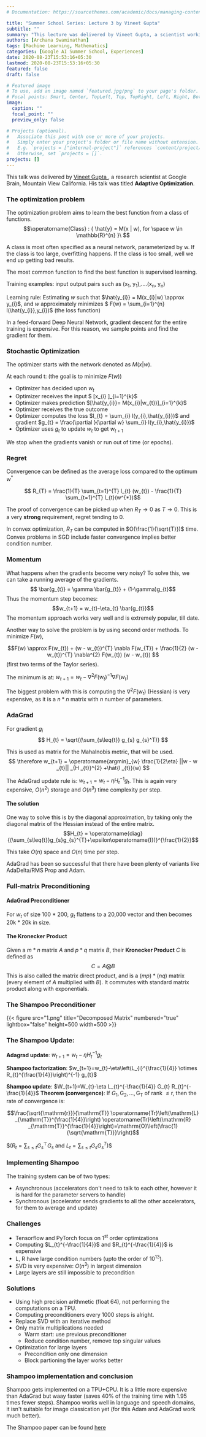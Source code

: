 ```yaml
---
# Documentation: https://sourcethemes.com/academic/docs/managing-content/

title: "Summer School Series: Lecture 3 by Vineet Gupta"
subtitle: ""
summary: "This lecture was delivered by Vineet Gupta, a scientist working in the Machine Learning theory group in Google Brain, on Adaptive Optimization"
authors: [Archana Swaminathan]
tags: [Machine Learning, Mathematics]
categories: [Google AI Summer School, Experiences]
date: 2020-08-23T15:53:16+05:30
lastmod: 2020-08-23T15:53:16+05:30
featured: false
draft: false

# Featured image
# To use, add an image named `featured.jpg/png` to your page's folder.
# Focal points: Smart, Center, TopLeft, Top, TopRight, Left, Right, BottomLeft, Bottom, BottomRight.
image:
  caption: ""
  focal_point: ""
  preview_only: false

# Projects (optional).
#   Associate this post with one or more of your projects.
#   Simply enter your project's folder or file name without extension.
#   E.g. `projects = ["internal-project"]` references `content/project/deep-learning/index.md`.
#   Otherwise, set `projects = []`.
projects: []
---
```


This talk was delivered by <a href="http://www-cs-students.stanford.edu/~vgupta/"> Vineet Gupta </a>, a research scientist at Google Brain, Mountain View California. 
His talk was titled <b>Adaptive Optimization</b>.

### The optimization problem


The optimization problem aims to learn the best function from a class of functions.
$$\operatorname{Class} :  { \hat{y} = M(x | w), for \space w \in \mathbb{R}^{n} }\ $$

A class is most often specified as a neural network, parameterized by w. If the class is too large, overfitting happens. If the class is too small, well we end up getting bad results.

The most common function to find the best function is supervised learning. 

Training examples: input output pairs such as (x<sub>1</sub>, y<sub>1</sub>),....(x<sub>n</sub>, y<sub>n</sub>)

Learning rule: Estimating $w$ such that $\hat{y_{i}} = M(x_{i}|w) \approx y_{i}$, and $w$ approximately minimizes $ F(w) = \sum_{i=1}^{n} l(\hat{y_{i}},y_{i})$ (the loss function)

In a feed-forward Deep Neural Network, gradient descent for the entire training is expensive. For this reason, we sample points and find the gradient for them. 

### Stochastic Optimization

The optimizer starts with the network denoted as $M(x|w)$. 

At each round t: (the goal is to minimize $F(w)$)
* Optimizer has decided upon $w_{t}$
* Optimizer receives the input $ [x_{i} ]_{i=1}^{k}$
* Optimizer makes prediction $[\hat{y_{i}}= M(x_{i}|w_{t})]_{i=1}^{k}$
* Optimizer receives the true outcome
* Optimizer computes the loss $l_{t} = \sum_{i} l(y_{i},\hat{y_{i}})$ and gradient $g_{t} = \frac{\partial }{\partial w} \sum_{i} l(y_{i},\hat{y_{i}})$
* Optimizer uses $g_{t}$ to update $w_{t}$ to get $w_{t+1}$

We stop when the gradients vanish or run out of time (or epochs).

### Regret
Convergence can be defined as the average loss compared to the optimum $w^{*}$

$$ R_{T} = \frac{1}{T} \sum_{t=1}^{T} l_{t} (w_{t}) - \frac{1}{T} \sum_{t=1}^{T} l_{t}(w^{*})$$

The proof of convergence can be picked up when $R_{T} \rightarrow 0 \text{ as } T \rightarrow 0$. This is a very <b>strong </b> requirement, regret tending to 0.

In convex optimization, $R_{T}$ can be computed in $O(\frac{1}{\sqrt{T}})$ time. Convex problems in SGD include faster convergence implies better condition number.

### Momentum

What happens when the gradients become very noisy? To solve this, we can take a running average of the gradients.
$$ \bar{g_{t}} = \gamma \bar{g_{t}} + (1-\gamma)g_{t}$$
Thus the momentum step becomes:
$$w_{t+1} = w_{t}-\eta_{t} \bar{g_{t}}$$
The momentum approach works very well and is extremely popular, till date.

Another way to solve the problem is by using second order methods.
To minimize $F(w)$,

$$F(w) \approx F(w_{t}) + (w - w_{t})^{T} \nabla F(w_{T}) + \frac{1}{2} (w - w_{t})^{T} \nabla^{2} F(w_{t}) (w - w_{t}) $$ (first two terms of the Taylor series).

The minimum is at: $w_{t+1} = w_{t} - \nabla^{2} F(w_{t})^{-1} \nabla F(w_{t})$

The biggest problem with this is computing the $\nabla^{2} F(w_{t})$ (Hessian) is very expensive, as it is a $n*n$ matrix with $n$ number of parameters.

### AdaGrad

For gradient $g_{i}$
$$ H_{t} = \sqrt{(\sum_{s\leq{t}} g_{s} g_{s}^T)} $$

This is used as matrix for the Mahalnobis metric, that will be used.
$$ \therefore w_{t+1} = \operatorname{argmin}_{w} \frac{1}{2\eta} ||w - w _{t}|| _{H _{t}}^{2} +\hat{l _{t}}(w) $$

The AdaGrad update rule is: $w_{t+1} = w_{t} - \eta H_{t}^{-1} g_{t}$.
This is again very expensive, $O(n^{2})$ storage and $O(n^{3})$ time complexity per step.

#### The solution
One way to solve this is by the diagonal approximation, by taking only the diagonal matrix of the Hessian instead of the entire matrix. $$H_{t} = \operatorname{diag}{(\sum_{s\leq{t}}g_{s}g_{s}^{T}+\epsilon\operatorname{I})}^{\frac{1}{2}}$$

This take $O(n)$ space and $O(n)$ time per step.

AdaGrad has been so successful that there have been plenty of variants like AdaDelta/RMS Prop and Adam.

### Full-matrix Preconditioning

#### AdaGrad Preconditioner

For $w_{t}$ of size 100 * 200, $g_{t}$ flattens to a 20,000 vector and then becomes 20k * 20k in size. 

#### The Kronecker Product

Given a $m * n$ matrix $A$ and $p * q$ matrix $B$, their <b>Kronecker Product</b> $C$ is defined as $$C = A \bigotimes B $$
This is also called the matrix direct product, and is a $(mp)*(nq)$ matrix (every element of $A$ multiplied with $B$). It commutes with standard matrix product along with exponentials.

### The Shampoo Preconditioner


{{< figure src="1.png" title="Decomposed Matrix" numbered="true" lightbox="false"  height=500 width=500 >}}

### The Shampoo Update:

<b>Adagrad update</b>: ${w} _{t+1} ={w} _{t}-\eta H _{t}^{-1} {g} _{t}$

<b>Shampoo factorization</b>: $w_{t+1}=w_{t}-\eta\left(L_{i}^{\frac{1}{4}} \otimes R_{t}^{\frac{1}{4}}\right)^{-1} g_{t}$

<b>Shampoo update</b>: $W_{t+1}=W_{t}-\eta L_{t}^{-\frac{1}{4}} G_{t} R_{t}^{-\frac{1}{4}}$
<b>Theorem (convergence)</b>:
If ${G} _{1}, \mathrm{G} _{2}, \ldots, \mathrm{G} _{\mathrm{T}}$ of rank $\leq \mathrm{r},$ then the rate of convergence is:

$$\frac{\sqrt{\mathrm{r}}}{\mathrm{T}} \operatorname{Tr}\left(\mathrm{L} _{\mathrm{T}}^{\frac{1}{4}}\right) \operatorname{Tr}\left(\mathrm{R} _{\mathrm{T}}^{\frac{1}{4}}\right)=\mathrm{O}\left(\frac{1}{\sqrt{\mathrm{T}}}\right)$$

$$({R_{t}}=\sum_{s \leq t} G_{s}^{\top} G_{s}$ and $L_{t}=\sum_{s \leq t} G_{s} G_{s}^{T})$$

### Implementing Shampoo

The training system can be of two types:
* Asynchronous (accelerators don't need to talk to each other, however it is hard for the parameter servers to handle)
* Synchronous (accelerator sends gradients to all the other accelerators, for them to average and update)

### Challenges
- Tensorflow and PyTorch focus on 1<sup>st</sup> order optimizations
- Computing $L_{t}^{-\frac{1}{4}}$ and $R_{t}^{-\frac{1}{4}}$ is expensive
- L, R have large condition numbers (upto the order of 10<sup>13</sup>).
- SVD is very expensive: $O(n^{3})$ in largest dimension
- Large layers are still impossible to precondition

### Solutions
- Using high precision arithmetic (float 64), not performing the computations on a TPU.
- Computing preconditioners every 1000 steps is alright.
- Replace SVD with an iterative method
- Only matrix multiplications needed
  - Warm start: use previous preconditioner
  - Reduce condition number, remove top singular values
- Optimization for large layers
  - Precondition only one dimension
  - Block partioning the layer works better

### Shampoo implementation and conclusion 

Shampoo gets implemented on a TPU+CPU. It is a little more expensive than AdaGrad but waay faster (saves 40% of the training time with 1.95 times fewer steps). Shampoo works well in language and speech domains, it isn't suitable for image classication yet (for this Adam and AdaGrad work much better).

The Shampoo paper can be found <a href ="https://arxiv.org/abs/1802.09568"> here </a>



